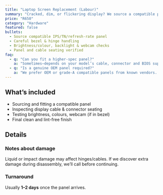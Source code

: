 ```yaml
---
title: "Laptop Screen Replacement (Labour)"
summary: "Cracked, dim, or flickering display? We source a compatible panel and fit it neatly, then test brightness, colours and webcam."
price: "R650"
category: "Hardware"
featured: false
bullets:
  - Source compatible IPS/TN/refresh-rate panel
  - Careful bezel & hinge handling
  - Brightness/colour, backlight & webcam checks
  - Panel and cable seating verified
faq:
  - q: "Can you fit a higher-spec panel?"
    a: "Sometimes—depends on your model’s cable, connector and BIOS support. We’ll check options and explain trade-offs."
  - q: "Is a genuine OEM panel required?"
    a: "We prefer OEM or grade-A compatible panels from known vendors. We’ll always discuss quality vs price honestly."
---
```


## What’s included
- Sourcing and fitting a compatible panel  
- Inspecting display cable & connector seating  
- Testing brightness, colours, webcam (if in bezel)  
- Final clean and lint-free finish

## Details

### Notes about damage
Liquid or impact damage may affect hinges/cables. If we discover extra damage during disassembly, we’ll call before continuing.

### Turnaround
Usually **1–2 days** once the panel arrives.

